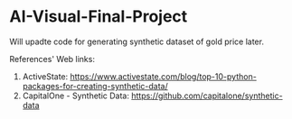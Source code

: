 # AI-Visual-Final-Project

Will upadte code for generating synthetic dataset of gold price later. 

References' Web links:
1. ActiveState: https://www.activestate.com/blog/top-10-python-packages-for-creating-synthetic-data/
2. CapitalOne - Synthetic Data: https://github.com/capitalone/synthetic-data


